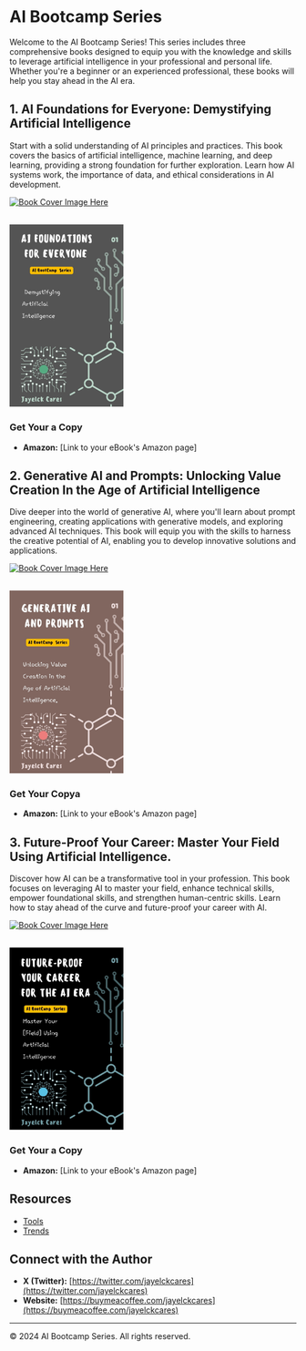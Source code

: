 # AI Bootcamp Series

Welcome to the AI Bootcamp Series! This series includes three comprehensive books designed to equip you with the knowledge and skills to leverage artificial intelligence in your professional and personal life. Whether you're a beginner or an experienced professional, these books will help you stay ahead in the AI era.


## 1. AI Foundations for Everyone: Demystifying Artificial Intelligence

Start with a solid understanding of AI principles and practices. This book covers the basics of artificial intelligence, machine learning, and deep learning, providing a strong foundation for further exploration. Learn how AI systems work, the importance of data, and ethical considerations in AI development.

[![Book Cover Image Here](link-to-book-cover-image.jpg)]()

<br> 
<img src="1.jpg" width="200"></img>

### Get Your a Copy

* **Amazon:** [Link to your eBook's Amazon page] 


## 2. Generative AI and Prompts: Unlocking Value Creation In the  Age of Artificial Intelligence

Dive deeper into the world of generative AI, where you'll learn about prompt engineering, creating applications with generative models, and exploring advanced AI techniques. This book will equip you with the skills to harness the creative potential of AI, enabling you to develop innovative solutions and applications.

[![Book Cover Image Here](link-to-book-cover-image.jpg)]()

<br> 
<img src="2.jpg" width="200"></img>

### Get Your Copya

* **Amazon:** [Link to your eBook's Amazon page] 



## 3. Future-Proof Your Career: Master Your Field Using Artificial Intelligence.

Discover how AI can be a transformative tool in your profession. This book focuses on leveraging AI to master your field, enhance technical skills, empower foundational skills, and strengthen human-centric skills. Learn how to stay ahead of the curve and future-proof your career with AI.


[![Book Cover Image Here](link-to-book-cover-image.jpg)]()

<br> 
<img src="3.jpg" width="200"></img>

### Get Your a Copy

* **Amazon:** [Link to your eBook's Amazon page] 



## Resources

* [Tools](Tools.md)
* [Trends](Trends.md)

## Connect with the Author

* **X (Twitter):** [https://twitter.com/jayelckcares](https://twitter.com/jayelckcares)
* **Website:** [https://buymeacoffee.com/jayelckcares](https://buymeacoffee.com/jayelckcares)

---

© 2024 AI Bootcamp Series. All rights reserved.
